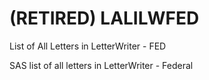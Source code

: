 # (RETIRED) LALILWFED
List of All Letters in LetterWriter - FED

SAS list of all letters in LetterWriter - Federal
